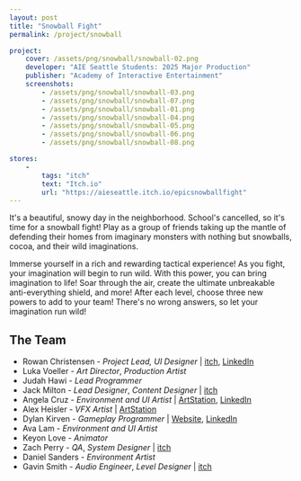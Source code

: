 ```yaml
---
layout: post
title: "Snowball Fight"
permalink: /project/snowball

project:
    cover: /assets/png/snowball/snowball-02.png
    developer: "AIE Seattle Students: 2025 Major Production"
    publisher: "Academy of Interactive Entertainment"
    screenshots:
        - /assets/png/snowball/snowball-03.png
        - /assets/png/snowball/snowball-07.png
        - /assets/png/snowball/snowball-01.png
        - /assets/png/snowball/snowball-04.png
        - /assets/png/snowball/snowball-05.png
        - /assets/png/snowball/snowball-06.png
        - /assets/png/snowball/snowball-08.png

stores:
    -
        tags: "itch"
        text: "Itch.io"
        url: "https://aieseattle.itch.io/epicsnowballfight"
---
```


It's a beautiful, snowy day in the neighborhood. School's cancelled, so it's time for a snowball fight! Play as a group of friends taking up the mantle of defending their homes from imaginary monsters with nothing but snowballs, cocoa, and their wild imaginations.

Immerse yourself in a rich and rewarding tactical experience! As you fight, your imagination will begin to run wild. With this power, you can bring imagination to life! Soar through the air, create the ultimate unbreakable anti-everything shield, and more! After each level, choose three new powers to add to your team! There's no wrong answers, so let your imagination run wild!

## The Team
- Rowan Christensen - *Project Lead, UI Designer* \| [itch](https://teidfer.itch.io/), [LinkedIn](https://www.linkedin.com/in/rowan-christensen-49b098226)
- Luka Voeller - *Art Director*, *Production Artist*
- Judah Hawi - *Lead Programmer*
- Jack Milton - *Lead Designer*, *Content Designer* \| [itch](https://jmilton2000.itch.io/)
- Angela Cruz - *Environment and UI Artist* \| [ArtStation](https://www.artstation.com/angela_cruz), [LinkedIn](https://www.linkedin.com/in/angela-cruz-22b841293)
- Alex Heisler - *VFX Artist* \| [ArtStation](https://www.artstation.com/alex434)
- Dylan Kirven - *Gameplay Programmer* \| [Website](https://punalt4m.wixsite.com/dylankirvenportfolio), [LinkedIn](https://www.linkedin.com/in/dylan-kirven-3b2606256/)
- Ava Lam - *Environment and UI Artist*
- Keyon Love - *Animator*
- Zach Perry - *QA*, *System Designer* \| [itch](https://zperry.itch.io/)
- Daniel Sanders - *Environment Artist*
- Gavin Smith - *Audio Engineer*, *Level Designer* \| [itch](https://gavinsmith01.itch.io/)
